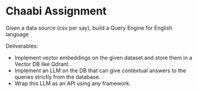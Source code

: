 # Chaabi Assignment

Given a data source (csv per say), build a Query Engine for English language

Deliverables:
- Implement vector embeddings on the given dataset and store them in a Vector DB like Qdrant.
- Implement an LLM on the DB that can give contextual answers to the queries strictly from the database.
- Wrap this LLM as an API using any framework.
